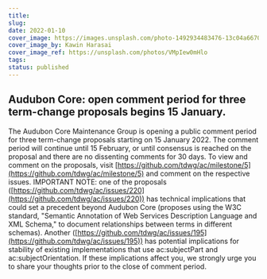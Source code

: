 ```yaml
---
title: 
slug: 
date: 2022-01-10
cover_image: https://images.unsplash.com/photo-1492934483476-13c04a66709c
cover_image_by: Kawin Harasai
cover_image_ref: https://unsplash.com/photos/VMpIew0mHlo
tags: 
status: published
---
```


## Audubon Core: open comment period for three term-change proposals begins 15 January.

The Audubon Core Maintenance Group is opening a public comment period for three term-change proposals starting on 15 January 2022. The comment period will continue until 15 February, or until consensus is reached on the proposal and there are no dissenting comments for 30 days. To view and comment on the proposals, visit [https://github.com/tdwg/ac/milestone/5](https://github.com/tdwg/ac/milestone/5) and comment on the respective issues.  IMPORTANT NOTE: one of the proposals ([https://github.com/tdwg/ac/issues/220](https://github.com/tdwg/ac/issues/220)) has technical implications that could set a precedent beyond Audubon Core (proposes using the W3C standard, "Semantic Annotation of Web Services Description Language and XML Schema," to document relationships between terms in different schemas). Another ([https://github.com/tdwg/ac/issues/195](https://github.com/tdwg/ac/issues/195)) has potential implications for stability of existing implementations that use ac:subjectPart and ac:subjectOrientation. If these implications affect you, we strongly urge you to share your thoughts prior to the close of comment period.
